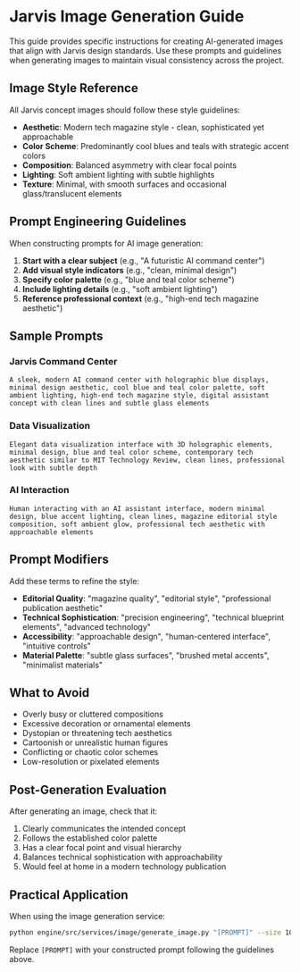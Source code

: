 # Jarvis Image Generation Guide

This guide provides specific instructions for creating AI-generated images that align with Jarvis design standards. Use these prompts and guidelines when generating images to maintain visual consistency across the project.

## Image Style Reference

All Jarvis concept images should follow these style guidelines:

- **Aesthetic**: Modern tech magazine style - clean, sophisticated yet approachable
- **Color Scheme**: Predominantly cool blues and teals with strategic accent colors
- **Composition**: Balanced asymmetry with clear focal points
- **Lighting**: Soft ambient lighting with subtle highlights
- **Texture**: Minimal, with smooth surfaces and occasional glass/translucent elements

## Prompt Engineering Guidelines

When constructing prompts for AI image generation:

1. **Start with a clear subject** (e.g., "A futuristic AI command center")
2. **Add visual style indicators** (e.g., "clean, minimal design")
3. **Specify color palette** (e.g., "blue and teal color scheme")
4. **Include lighting details** (e.g., "soft ambient lighting")
5. **Reference professional context** (e.g., "high-end tech magazine aesthetic")

## Sample Prompts

### Jarvis Command Center
```
A sleek, modern AI command center with holographic blue displays, minimal design aesthetic, cool blue and teal color palette, soft ambient lighting, high-end tech magazine style, digital assistant concept with clean lines and subtle glass elements
```

### Data Visualization
```
Elegant data visualization interface with 3D holographic elements, minimal design, blue and teal color scheme, contemporary tech aesthetic similar to MIT Technology Review, clean lines, professional look with subtle depth
```

### AI Interaction
```
Human interacting with an AI assistant interface, modern minimal design, blue accent lighting, clean lines, magazine editorial style composition, soft ambient glow, professional tech aesthetic with approachable elements
```

## Prompt Modifiers

Add these terms to refine the style:

- **Editorial Quality**: "magazine quality", "editorial style", "professional publication aesthetic"
- **Technical Sophistication**: "precision engineering", "technical blueprint elements", "advanced technology"
- **Accessibility**: "approachable design", "human-centered interface", "intuitive controls"
- **Material Palette**: "subtle glass surfaces", "brushed metal accents", "minimalist materials"

## What to Avoid

- Overly busy or cluttered compositions
- Excessive decoration or ornamental elements
- Dystopian or threatening tech aesthetics
- Cartoonish or unrealistic human figures
- Conflicting or chaotic color schemes
- Low-resolution or pixelated elements

## Post-Generation Evaluation

After generating an image, check that it:

1. Clearly communicates the intended concept
2. Follows the established color palette
3. Has a clear focal point and visual hierarchy
4. Balances technical sophistication with approachability
5. Would feel at home in a modern technology publication

## Practical Application

When using the image generation service:

```bash
python engine/src/services/image/generate_image.py "[PROMPT]" --size 1024x1024 --quality hd --style vivid --output workspace/generated_images
```

Replace `[PROMPT]` with your constructed prompt following the guidelines above. 
